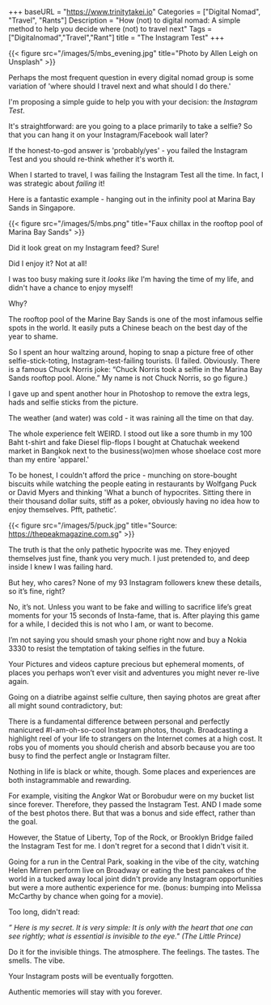 +++
baseURL = "https://www.trinitytakei.io"
Categories = ["Digital Nomad", "Travel", "Rants"]
Description = "How (not) to digital nomad: A simple method to help you decide where (not) to travel next"
Tags = ["Digitalnomad","Travel","Rant"]
title = "The Instagram Test"
+++

{{< figure src="/images/5/mbs_evening.jpg" title="Photo by Allen Leigh on Unsplash" >}}

Perhaps the most frequent question in every digital nomad group is some variation of 'where should I travel next and what should I do there.'

I'm proposing a simple guide to help you with your decision: the *Instagram Test*.

It's straightforward: are you going to a place primarily to take a selfie? So that you can hang it on your Instagram/Facebook wall later?

If the honest-to-god answer is 'probably/yes' - you failed the Instagram Test and you should re-think whether it's worth it.

When I started to travel, I was failing the Instagram Test all the time. In fact, I was strategic about _failing_ it!

Here is a fantastic example - hanging out in the infinity pool at Marina Bay Sands in Singapore.

{{< figure src="/images/5/mbs.png" title="Faux chillax in the rooftop pool of Marina Bay Sands" >}}

Did it look great on my Instagram feed? Sure!

Did I enjoy it? Not at all!

I was too busy making sure it *looks like* I'm having the time of my life, and didn't have a chance to enjoy myself!

Why?

The rooftop pool of the Marine Bay Sands is one of the most infamous selfie spots in the world. It easily puts a Chinese beach on the best day of the year to shame.

So I spent an hour waltzing around, hoping to snap a picture free of other selfie-stick-toting, Instagram-test-failing tourists. (I failed. Obviously. There is a famous Chuck Norris joke: “Chuck Norris took a selfie in the Marina Bay Sands rooftop pool. Alone.” My name is not Chuck Norris, so go figure.)

I gave up and spent another hour in Photoshop to remove the extra legs, hads and selfie sticks from the picture.

The weather (and water) was cold - it was raining all the time on that day.

The whole experience felt WEIRD. I stood out like a sore thumb in my 100 Baht t-shirt and fake Diesel flip-flops I bought at Chatuchak weekend market in Bangkok next to the business(wo)men whose shoelace cost more than my entire 'apparel.'

To be honest, I couldn't afford the price - munching on store-bought biscuits while watching the people eating in restaurants by Wolfgang Puck or David Myers and thinking 'What a bunch of hypocrites. Sitting there in their thousand dollar suits, stiff as a poker, obviously having no idea how to enjoy themselves. Pfft, pathetic’.

{{< figure src="/images/5/puck.jpg" title="Source: https://thepeakmagazine.com.sg" >}}

The truth is that the only pathetic hypocrite was me. They enjoyed themselves just fine, thank you very much. I just pretended to, and deep inside I knew I was failing hard.

But hey, who cares? None of my 93 Instagram followers knew these details, so it’s fine, right?

No, it’s not. Unless you want to be fake and willing to sacrifice life’s great moments for your 15 seconds of Insta-fame, that is. After playing this game for a while, I decided this is not who I am, or want to become.

I’m not saying you should smash your phone right now and buy a Nokia 3330 to resist the temptation of taking selfies in the future.

Your Pictures and videos capture precious but ephemeral moments, of places you perhaps won’t ever visit and adventures you might never re-live again.

Going on a diatribe against selfie culture, then saying photos are great after all might sound contradictory, but:

There is a fundamental difference between personal and perfectly manicured #I-am-oh-so-cool Instagram photos, though. Broadcasting a highlight reel of your life to strangers on the Internet comes at a high cost. It robs you of moments you should cherish and absorb because you are too busy to find the perfect angle or Instagram filter.

Nothing in life is black or white, though. Some places and experiences are both instagrammable and rewarding.

For example, visiting the Angkor Wat or Borobudur were on my bucket list since forever. Therefore, they passed the Instagram Test. AND I made some of the best photos there. But that was a bonus and side effect, rather than the goal.

However, the Statue of Liberty, Top of the Rock, or Brooklyn Bridge failed the Instagram Test for me. I don't regret for a second that I didn't visit it.

Going for a run in the Central Park, soaking in the vibe of the city, watching Helen Mirren perform live on Broadway or eating the best pancakes of the world in a tucked away local joint didn't provide any Instagram opportunities but were a more authentic experience for me. (bonus: bumping into Melissa McCarthy by chance when going for a movie).

Too long, didn't read:

_” Here is my secret. It is very simple: It is only with the heart that one can see rightly; what is essential is invisible to the eye." (The Little Prince)_

Do it for the invisible things. The atmosphere. The feelings. The tastes. The smells. The vibe.

Your Instagram posts will be eventually forgotten.

Authentic memories will stay with you forever.
